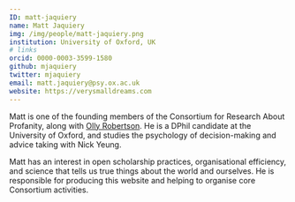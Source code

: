 ```yaml
---
ID: matt-jaquiery
name: Matt Jaquiery
img: /img/people/matt-jaquiery.png
institution: University of Oxford, UK
# links
orcid: 0000-0003-3599-1580
github: mjaquiery
twitter: mjaquiery
email: matt.jaquiery@psy.ox.ac.uk
website: https://verysmalldreams.com
---
```


Matt is one of the founding members of the Consortium for Research About Profanity, along with [Olly Robertson](/who-we-are/#olly-robertson). He is a DPhil candidate at the University of Oxford, and studies the psychology of decision-making and advice taking with Nick Yeung. 

Matt has an interest in open scholarship practices, organisational efficiency, and science that tells us true things about the world and ourselves. He is responsible for producing this website and helping to organise core Consortium activities. 